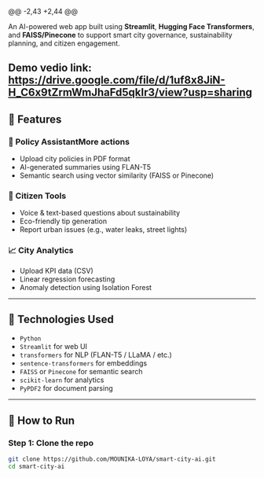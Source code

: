 @@ -2,43 +2,44 @@

An AI-powered web app built using **Streamlit**, **Hugging Face Transformers**, and **FAISS/Pinecone** to support smart city governance, sustainability planning, and citizen engagement.

Demo vedio link:  https://drive.google.com/file/d/1uf8x8JiN-H_C6x9tZrmWmJhaFd5qkIr3/view?usp=sharing
---

## 🔧 Features

### 📄 Policy AssistantMore actions
- Upload city policies in PDF format
- AI-generated summaries using FLAN-T5
- Semantic search using vector similarity (FAISS or Pinecone)

### 🧑 Citizen Tools
- Voice & text-based questions about sustainability
- Eco-friendly tip generation
- Report urban issues (e.g., water leaks, street lights)

### 📈 City Analytics
- Upload KPI data (CSV)
- Linear regression forecasting
- Anomaly detection using Isolation Forest

---

## 🧠 Technologies Used

- `Python`
- `Streamlit` for web UI
- `transformers` for NLP (FLAN-T5 / LLaMA / etc.)
- `sentence-transformers` for embeddings
- `FAISS` or `Pinecone` for semantic search
- `scikit-learn` for analytics
- `PyPDF2` for document parsing

---

## 🚀 How to Run

### Step 1: Clone the repo

```bash
git clone https://github.com/MOUNIKA-LOYA/smart-city-ai.git
cd smart-city-ai
